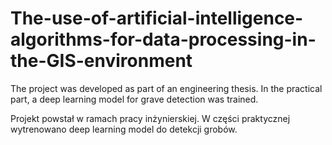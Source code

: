 # The-use-of-artificial-intelligence-algorithms-for-data-processing-in-the-GIS-environment
The project was developed as part of an engineering thesis. In the practical part, a deep learning model for grave detection was trained.

Projekt powstał w ramach pracy inżynierskiej. W części praktycznej wytrenowano deep learning model do detekcji grobów.
